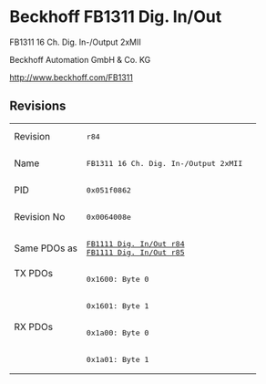 # Beckhoff FB1311 Dig. In/Out

FB1311 16 Ch. Dig. In-/Output 2xMII

Beckhoff Automation GmbH & Co. KG

http://www.beckhoff.com/FB1311

## Revisions
<table>
<tr >
<td>Revision</td>
<td><pre>r84</pre></td>
</tr>
<tr >
<td>Name</td>
<td><pre>FB1311 16 Ch. Dig. In-/Output 2xMII</pre></td>
</tr>
<tr >
<td>PID</td>
<td><pre>0x051f0862</pre></td>
</tr>
<tr >
<td>Revision No</td>
<td><pre>0x0064008e</pre></td>
</tr>
<tr >
<td>Same PDOs as</td>
<td><pre><a href="FB1111+Dig.+In%2FOut">FB1111 Dig. In/Out r84</a><br/><a href="FB1111+Dig.+In%2FOut">FB1111 Dig. In/Out r85</a></pre></td>
</tr>
<tr class="txpdo pdosection">
<td rowspan=2 valign=top>TX PDOs</td>
<td><pre>0x1600: Byte 0</pre></td>
<td></td>
</tr>
<tr class="txpdo pdosection">
<td><pre>0x1601: Byte 1</pre></td>
</tr>
<tr class="rxpdo pdosection">
<td rowspan=2 valign=top>RX PDOs</td>
<td><pre>0x1a00: Byte 0</pre></td>
<td></td>
</tr>
<tr class="rxpdo pdosection">
<td><pre>0x1a01: Byte 1</pre></td>
</tr>
</table>
